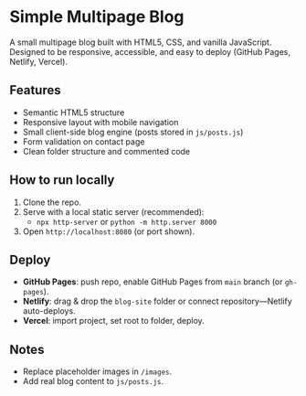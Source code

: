 # Simple Multipage Blog

A small multipage blog built with HTML5, CSS, and vanilla JavaScript. Designed to be responsive, accessible, and easy to deploy (GitHub Pages, Netlify, Vercel).

## Features
- Semantic HTML5 structure
- Responsive layout with mobile navigation
- Small client-side blog engine (posts stored in `js/posts.js`)
- Form validation on contact page
- Clean folder structure and commented code

## How to run locally
1. Clone the repo.
2. Serve with a local static server (recommended):
   - `npx http-server` or `python -m http.server 8000`
3. Open `http://localhost:8080` (or port shown).

## Deploy
- **GitHub Pages**: push repo, enable GitHub Pages from `main` branch (or `gh-pages`).
- **Netlify**: drag & drop the `blog-site` folder or connect repository—Netlify auto-deploys.
- **Vercel**: import project, set root to folder, deploy.

## Notes
- Replace placeholder images in `/images`.
- Add real blog content to `js/posts.js`.
